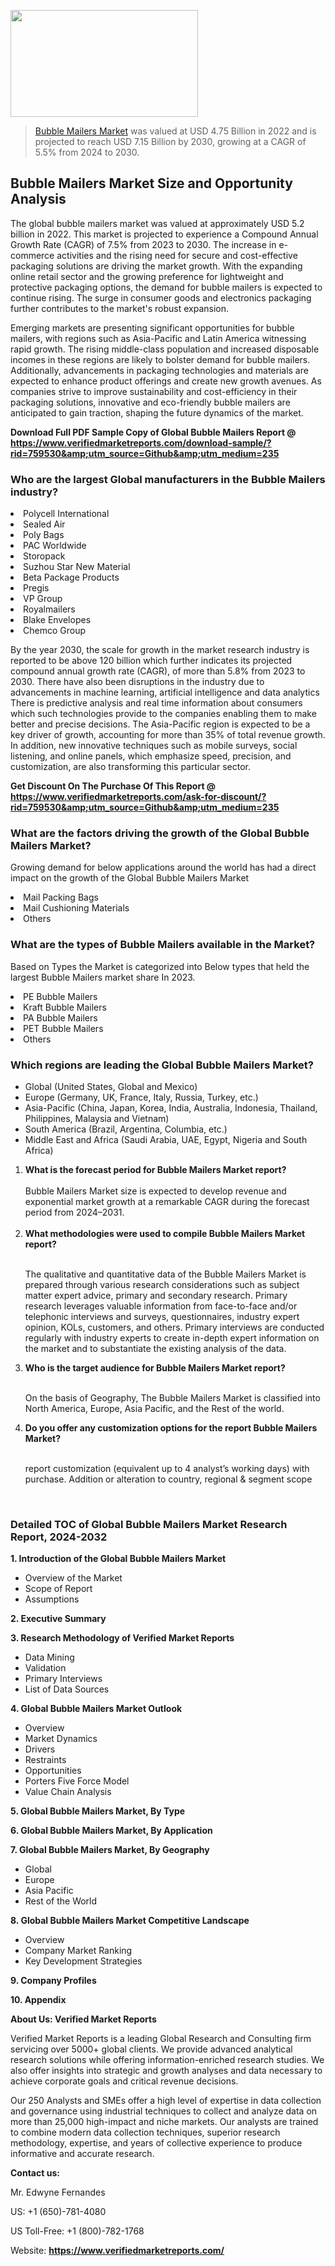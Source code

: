 <img src="https://ffe5etoiles.com/wp-content/uploads/2024/12/MST1-300x171.png" alt="" width="300" height="171" class="alignnone size-medium wp-image-20088" /><blockquote><p><p><a href="https://www.verifiedmarketreports.com/download-sample/?rid=759530&utm_source=Github&utm_medium=235" target="_blank">Bubble Mailers Market</a> was valued at USD 4.75 Billion in 2022 and is projected to reach USD 7.15 Billion by 2030, growing at a CAGR of 5.5% from 2024 to 2030.</p></blockquote><p><h2>Bubble Mailers Market Size and Opportunity Analysis</h2><p>The global bubble mailers market was valued at approximately USD 5.2 billion in 2022. This market is projected to experience a Compound Annual Growth Rate (CAGR) of 7.5% from 2023 to 2030. The increase in e-commerce activities and the rising need for secure and cost-effective packaging solutions are driving the market growth. With the expanding online retail sector and the growing preference for lightweight and protective packaging options, the demand for bubble mailers is expected to continue rising. The surge in consumer goods and electronics packaging further contributes to the market's robust expansion.</p><p>Emerging markets are presenting significant opportunities for bubble mailers, with regions such as Asia-Pacific and Latin America witnessing rapid growth. The rising middle-class population and increased disposable incomes in these regions are likely to bolster demand for bubble mailers. Additionally, advancements in packaging technologies and materials are expected to enhance product offerings and create new growth avenues. As companies strive to improve sustainability and cost-efficiency in their packaging solutions, innovative and eco-friendly bubble mailers are anticipated to gain traction, shaping the future dynamics of the market.</p></p><p class=""><strong>Download Full PDF Sample Copy of Global Bubble Mailers Report @ <a href="https://www.verifiedmarketreports.com/download-sample/?rid=759530&amp;utm_source=Github&amp;utm_medium=235" target="_blank">https://www.verifiedmarketreports.com/download-sample/?rid=759530&amp;utm_source=Github&amp;utm_medium=235</a></strong></p><h3 id="" class="">Who are the largest Global manufacturers in the Bubble Mailers industry?</h3><p><li>Polycell International</li><li> Sealed Air</li><li> Poly Bags</li><li> PAC Worldwide</li><li> Storopack</li><li> Suzhou Star New Material</li><li> Beta Package Products</li><li> Pregis</li><li> VP Group</li><li> Royalmailers</li><li> Blake Envelopes</li><li> Chemco Group</li></p><div class=""><div class="" dir="" data-message-author-role="" data-message-id="" data-message-model-slug=""><div class=""><div class=""><div class=""><div class="" dir="" data-message-author-role="" data-message-id="" data-message-model-slug=""><div class=""><div class=""><p>By the year 2030, the scale for growth in the market research industry is reported to be above 120 billion which further indicates its projected compound annual growth rate (CAGR), of more than 5.8% from 2023 to 2030. There have also been disruptions in the industry due to advancements in machine learning, artificial intelligence and data analytics There is predictive analysis and real time information about consumers which such technologies provide to the companies enabling them to make better and precise decisions. The Asia-Pacific region is expected to be a key driver of growth, accounting for more than 35% of total revenue growth. In addition, new innovative techniques such as mobile surveys, social listening, and online panels, which emphasize speed, precision, and customization, are also transforming this particular sector.</p><p><strong>Get Discount On The Purchase Of This Report @&nbsp; <a href="https://www.verifiedmarketreports.com/ask-for-discount/?rid=759530&amp;utm_source=Github&amp;utm_medium=235" target="_blank">https://www.verifiedmarketreports.com/ask-for-discount/?rid=759530&amp;utm_source=Github&amp;utm_medium=235</a></strong></p></div></div></div></div></div></div></div></div><h3 id="" class="">What are the factors driving the growth of the Global Bubble Mailers Market?</h3><p id="" class="">Growing demand for below applications around the world has had a direct impact on the growth of the Global Bubble Mailers Market</p><p id="" class=""><li>Mail Packing Bags</li><li> Mail Cushioning Materials</li><li> Others</li></p><h3 id="" class="">What are the types of Bubble Mailers available in the Market?</h3><p id="" class="">Based on Types the Market is categorized into Below types that held the largest Bubble Mailers market share In 2023.</p><p id="" class=""><li>PE Bubble Mailers</li><li> Kraft Bubble Mailers</li><li> PA Bubble Mailers</li><li> PET Bubble Mailers</li><li> Others</li></p><h3 id="" class="">Which regions are leading the Global Bubble Mailers Market?</h3><ul><li>Global (United States, Global and Mexico)</li><li>Europe (Germany, UK, France, Italy, Russia, Turkey, etc.)</li><li>Asia-Pacific (China, Japan, Korea, India, Australia, Indonesia, Thailand, Philippines, Malaysia and Vietnam)</li><li>South America (Brazil, Argentina, Columbia, etc.)</li><li>Middle East and Africa (Saudi Arabia, UAE, Egypt, Nigeria and South Africa)</li></ul><p><ol><li><strong>What is the forecast period for Bubble Mailers Market report?<br /></strong><br /><span data-sheets-root="1" data-sheets-value="{&quot;1&quot;:2,&quot;2&quot;:&quot;XXXX size is expected to develop revenue and exponential market growth at a remarkable CAGR during the forecast period from 2024&ndash;2030.&quot;}" data-sheets-userformat="{&quot;2&quot;:12674,&quot;4&quot;:{&quot;1&quot;:2,&quot;2&quot;:16776960},&quot;10&quot;:2,&quot;11&quot;:0,&quot;15&quot;:&quot;Arial&quot;,&quot;16&quot;:12}">Bubble Mailers Market size is expected to develop revenue and exponential market growth at a remarkable CAGR during the forecast period from 2024&ndash;2031.</span><br /><br /></li><li><strong>What methodologies were used to compile Bubble Mailers Market report?<br /><br /></strong><p>The qualitative and quantitative data of the&nbsp;Bubble Mailers Market is prepared through various research considerations such as subject matter expert advice, primary and secondary research. Primary research leverages valuable information from face-to-face and/or telephonic interviews and surveys, questionnaires, industry expert opinion, KOLs, customers, and others. Primary interviews are conducted regularly with industry experts to create in-depth expert information on the market and to substantiate the existing analysis of the data.&nbsp;</p></li><li><strong>Who is the target audience for Bubble Mailers Market report?<br /><br /></strong><p>On the basis of Geography, The&nbsp;Bubble Mailers Market is classified into North America, Europe, Asia Pacific, and the Rest of the world.</p></li><li><strong>Do you offer any customization options for the report Bubble Mailers Market?<br /><br /></strong><p>report customization (equivalent up to 4 analyst&rsquo;s working days) with purchase. Addition or alteration to country, regional &amp; segment scope</p><p>&nbsp;</p></li></ol></p><h3 id="" class="">Detailed TOC of Global Bubble Mailers Market Research Report, 2024-2032</h3><p id="" class=""><strong>1. Introduction of the Global Bubble Mailers Market</strong></p><ul><li>Overview of the Market</li><li>Scope of Report</li><li>Assumptions</li></ul><p id="" class=""><strong>2. Executive Summary</strong></p><p id="" class=""><strong>3. Research Methodology of&nbsp;Verified Market Reports</strong></p><ul><li>Data Mining</li><li>Validation</li><li>Primary Interviews</li><li>List of Data Sources</li></ul><p id="" class=""><strong>4. Global Bubble Mailers Market Outlook</strong></p><ul><li>Overview</li><li>Market Dynamics</li><li>Drivers</li><li>Restraints</li><li>Opportunities</li><li>Porters Five Force Model</li><li>Value Chain Analysis</li></ul><p id="" class=""><strong>5. Global Bubble Mailers Market, By&nbsp;Type</strong></p><p id="" class=""><strong>6. Global Bubble Mailers Market, By Application</strong></p><p id="" class=""><strong>7. Global Bubble Mailers Market, By Geography</strong></p><ul><li>Global</li><li>Europe</li><li>Asia Pacific</li><li>Rest of the World</li></ul><p id="" class=""><strong>8. Global Bubble Mailers Market Competitive Landscape</strong></p><ul><li>Overview</li><li>Company Market Ranking</li><li>Key Development Strategies</li></ul><p id="" class=""><strong>9. Company Profiles</strong></p><p id="" class=""><strong>10. Appendix</strong></p><p id="" class=""><strong>About Us: Verified Market Reports</strong></p><p id="" class="">Verified Market Reports is a leading Global Research and Consulting firm servicing over 5000+ global clients. We provide advanced analytical research solutions while offering information-enriched research studies. We also offer insights into strategic and growth analyses and data necessary to achieve corporate goals and critical revenue decisions.</p><p id="" class="">Our 250 Analysts and SMEs offer a high level of expertise in data collection and governance using industrial techniques to collect and analyze data on more than 25,000 high-impact and niche markets. Our analysts are trained to combine modern data collection techniques, superior research methodology, expertise, and years of collective experience to produce informative and accurate research.</p><p id="" class=""><strong>Contact us:</strong></p><p id="" class="">Mr. Edwyne Fernandes</p><p id="" class="">US: +1 (650)-781-4080</p><p id="" class="">US Toll-Free: +1 (800)-782-1768</p><p id="" class="">Website: <a target="" data-test-app-aware-link=""><strong>https://www.verifiedmarketreports.com/</strong></a></p>
